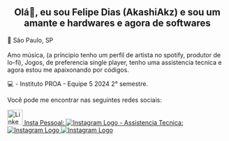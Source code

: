 # <h2 align="center">Olá👋, eu sou Felipe Dias (AkashiAkz) e sou um amante e hardwares e agora de softwares</h2>
<p>📌 São Paulo, SP<br>
  <br> Amo música, (a príncipio tenho um perfil de artista no spotify, produtor de lo-fi), Jogos, de preferencia single player, tenho uma assistencia tecnica e agora estou me apaixonando por códigos.

💻 - Instituto PROA - Equipe 5 2024 2° semestre.

Você pode me encontrar nas seguintes redes sociais:

<a href="https://www.linkedin.com/in/felipediaslima/" target="_blank">
<img src="https://img.shields.io/badge/LinkedIn-0077B5?style=for-the-badge&logo=linkedin&logoColor=white" height="35" alt="Linkedin logo" />
Insta Pessoal: <a href="https://www.instagram.com/akashi_kazuya79/" target"_blank">
  <img src="https://img.shields.io/static/v1?message=Instagram&logo=instagram&label=&color=E4405F&logoColor=white&labelColor=&style=for-the-badge" height"35" alt="Instagram Logo"/>
- Assistencia Tecnica: <a href="https://www.instagram.com/akz_gaming79/" target"_blank">
  <img src="https://img.shields.io/static/v1?message=Instagram&logo=instagram&label=&color=E4405F&logoColor=white&labelColor=&style=for-the-badge" height"35" alt="Instagram Logo"/>
<a href="https://open.spotify.com/intl-pt/artist/6LEdJ6utI177hisghYMflp?si=1MvNQ-tkQE-IAU2AQAC1Kg" target"_blank">
  <img src="https://img.shields.io/badge/spotify-1ED760?logo=spotify&logoColor=white" height"35" alt="Instagram Logo">
